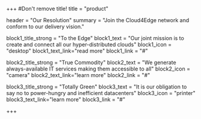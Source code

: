 +++
#Don't remove title!
title = "product"

header = "Our Resolution"
summary = "Join the Cloud4Edge network and conform to our delivery vision."

block1_title_strong = "To the Edge"
block1_text = "Our joint mission is to create and connect all our hyper-distributed clouds"
block1_icon = "desktop"
block1_text_link="read more"
block1_link = "#"


block2_title_strong = "True Commodity"
block2_text = "We generate always-available IT services making them accessible to all"
block2_icon = "camera"
block2_text_link="learn more"
block2_link = "#"


block3_title_strong = "Totally Green"
block3_text = "It is our obligation to say no to power-hungry and inefficient datacenters"
block3_icon = "printer"
block3_text_link="learn more"
block3_link = "#"





+++